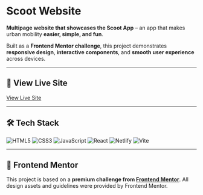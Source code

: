 # Scoot Website

**Multipage website that showcases the Scoot App** – an app that makes urban mobility **easier, simple, and fun**.  

Built as a **Frontend Mentor challenge**, this project demonstrates **responsive design**, **interactive components**, and **smooth user experience** across devices.  

---

## 🔗 View Live Site

[View Live Site]((https://scoot-app-landing.netlify.app/))

---

## 🛠 Tech Stack

![HTML5](https://img.shields.io/badge/HTML5-E34F26?style=for-the-badge&logo=html5&logoColor=white) 
![CSS3](https://img.shields.io/badge/CSS3-1572B6?style=for-the-badge&logo=css3&logoColor=white) 
![JavaScript](https://img.shields.io/badge/JavaScript-F7DF1E?style=for-the-badge&logo=javascript&logoColor=black) 
![React](https://img.shields.io/badge/React-61DAFB?style=for-the-badge&logo=react&logoColor=black) 
![Netlify](https://img.shields.io/badge/Netlify-00C7B7?style=for-the-badge&logo=netlify&logoColor=white)
![Vite](https://img.shields.io/badge/Vite-646CFF?style=for-the-badge&logo=vite&logoColor=white) 

---

## 📌 Frontend Mentor

This project is based on a **premium challenge from [Frontend Mentor](https://www.frontendmentor.io/)**. All design assets and guidelines were provided by Frontend Mentor.
